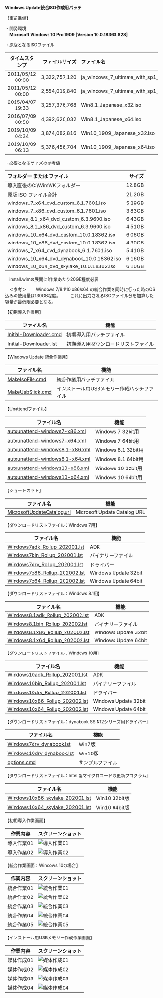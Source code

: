 **Windows Update統合ISO作成用バッチ**  
  
【事前準備】  
  
・開発環境  
　**Microsoft Windows 10 Pro 1909 [Version 10.0.18363.628]**  
  
・原版となるISOファイル
  
| タイムスタンプ   | ファイルサイズ | ファイル名                                          |  
|:----------------:| --------------:|:--------------------------------------------------- |  
| 2011/05/12 00:00 |  3,322,757,120 | ja_windows_7_ultimate_with_sp1_x64_dvd_u_677372.iso |  
| 2011/05/12 00:00 |  2,554,019,840 | ja_windows_7_ultimate_with_sp1_x86_dvd_u_677445.iso |  
| 2015/04/07  19:33|  3,257,376,768 | Win8.1_Japanese_x32.iso                             |  
| 2016/07/09  00:50|  4,392,620,032 | Win8.1_Japanese_x64.iso                             |  
| 2019/10/09 04:34 |  3,874,082,816 | Win10_1909_Japanese_x32.iso                         |  
| 2019/10/09 06:13 |  5,376,456,704 | Win10_1909_Japanese_x64.iso                         |  
  
・必要となるサイズの参考値
  
| フォルダー または ファイル                 |  サイズ  |  
|:------------------------------------------ | --------:|  
| 導入直後のC:\WimWKフォルダー               |  12.8GB  |  
| 原版 ISO ファイル合計                      |  21.2GB  |  
| windows_7_x64_dvd_custom_6.1.7601.iso      |   5.29GB |  
| windows_7_x86_dvd_custom_6.1.7601.iso      |   3.83GB |  
| windows_8.1_x64_dvd_custom_6.3.9600.iso    |   6.43GB |  
| windows_8.1_x86_dvd_custom_6.3.9600.iso    |   4.51GB |  
| windows_10_x64_dvd_custom_10.0.18362.iso   |   6.06GB |  
| windows_10_x86_dvd_custom_10.0.18362.iso   |   4.30GB |  
| windows_7_x64_dvd_dynabook_6.1.7601.iso    |   5.41GB |  
| windows_10_x64_dvd_dynabook_10.0.18362.iso |   6.16GB |  
| windows_10_x64_dvd_skylake_10.0.18362.iso  |   6.10GB |  
  
　install.wimの展開に1作業あたり20GB程度必要
  
　＜参考＞
　　Windows 7/8.1/10 x86/x64 の統合作業を同時に行った時のOS込みの使用量は130GB程度。
　　これに出力されるISOファイル分を加算した容量が最低限必要となる。
  
【初期導入作業用】  
  
| ファイル名                     | 機能                                        |
| ------------------------------ | ------------------------------------------- |
| [Initial-Downloader.cmd](https://github.com/office-itou/Windows/blob/master/Make_ISO_files/source/Initial-Downloader.cmd)         | 初期導入用バッチファイル                    |
| [Initial-Downloader.lst](https://github.com/office-itou/Windows/blob/master/Make_ISO_files/source/Initial-Downloader.lst)         | 初期導入用ダウンロードリストファイル        |
  
【Windows Update 統合作業用】  
  
| ファイル名                     | 機能                                        |
| ------------------------------ | ------------------------------------------- |
| [MakeIsoFile.cmd](https://github.com/office-itou/Windows/blob/master/Make_ISO_files/source/MakeIsoFile.cmd)                | 統合作業用バッチファイル                    |
| [MakeUsbStick.cmd](https://github.com/office-itou/Windows/blob/master/Make_ISO_files/source/MakeUsbStick.cmd)               | インストール用USBメモリー作成バッチファイル |
  
【Unattendファイル】  
  
| ファイル名                      | 機能                                        |
| ------------------------------- | ------------------------------------------- |
| [autounattend-windows7-x86.xml](https://github.com/office-itou/Windows/blob/master/Make_ISO_files/source/autounattend-windows7-x86.xml)   | Windows  7 32bit用                          |
| [autounattend-windows7-x64.xml](https://github.com/office-itou/Windows/blob/master/Make_ISO_files/source/autounattend-windows7-x64.xml)   | Windows  7 64bit用                          |
| [autounattend-windows8.1-x86.xml](https://github.com/office-itou/Windows/blob/master/Make_ISO_files/source/autounattend-windows8.1-x86.xml) | Windows  8.1 32bit用                        |
| [autounattend-windows8.1-x64.xml](https://github.com/office-itou/Windows/blob/master/Make_ISO_files/source/autounattend-windows8.1-x64.xml) | Windows  8.1 64bit用                        |
| [autounattend-windows10-x86.xml](https://github.com/office-itou/Windows/blob/master/Make_ISO_files/source/autounattend-windows10-x86.xml)  | Windows 10 32bit用                          |
| [autounattend-windows10-x64.xml](https://github.com/office-itou/Windows/blob/master/Make_ISO_files/source/autounattend-windows10-x64.xml)  | Windows 10 64bit用                          |
  
【ショートカット】  
  
| ファイル名                     | 機能                                        |
| ------------------------------ | ------------------------------------------- |
| [MicrosoftUpdateCatalog.url](https://github.com/office-itou/Windows/blob/master/Make_ISO_files/source/MicrosoftUpdateCatalog.url)     | Microsoft Update Catalog URL                |
  
【ダウンロードリストファイル：Windows 7用】  
  
| ファイル名                      | 機能                                        |
| ------------------------------- | ------------------------------------------- |
| [Windows7adk_Rollup_202001.lst](https://github.com/office-itou/Windows/blob/master/Make_ISO_files/source/Windows7adk_Rollup_202001.lst)   | ADK                                         |
| [Windows7bin_Rollup_202001.lst](https://github.com/office-itou/Windows/blob/master/Make_ISO_files/source/Windows7bin_Rollup_202001.lst)   | バイナリーファイル                          |
| [Windows7drv_Rollup_202001.lst](https://github.com/office-itou/Windows/blob/master/Make_ISO_files/source/Windows7drv_Rollup_202001.lst)   | ドライバー                                  |
| [Windows7x86_Rollup_202002.lst](https://github.com/office-itou/Windows/blob/master/Make_ISO_files/source/Windows7x86_Rollup_202002.lst)   | Windows Update 32bit                        |
| [Windows7x64_Rollup_202002.lst](https://github.com/office-itou/Windows/blob/master/Make_ISO_files/source/Windows7x64_Rollup_202002.lst)   | Windows Update 64bit                        |
  
【ダウンロードリストファイル：Windows 8.1用】  
  
| ファイル名                       | 機能                                        |
| -------------------------------- | ------------------------------------------- |
| [Windows8.1adk_Rollup_202002.lst](https://github.com/office-itou/Windows/blob/master/Make_ISO_files/source/Windows8.1adk_Rollup_202002.lst)  | ADK                                         |
| [Windows8.1bin_Rollup_202002.lst](https://github.com/office-itou/Windows/blob/master/Make_ISO_files/source/Windows8.1bin_Rollup_202002.lst)  | バイナリーファイル                          |
| [Windows8.1x86_Rollup_202002.lst](https://github.com/office-itou/Windows/blob/master/Make_ISO_files/source/Windows8.1x86_Rollup_202002.lst)  | Windows Update 32bit                        |
| [Windows8.1x64_Rollup_202002.lst](https://github.com/office-itou/Windows/blob/master/Make_ISO_files/source/Windows8.1x64_Rollup_202002.lst)  | Windows Update 64bit                        |
  
【ダウンロードリストファイル：Windows 10用】  
  
| ファイル名                      | 機能                                        |
| ------------------------------- | ------------------------------------------- |
| [Windows10adk_Rollup_202001.lst](https://github.com/office-itou/Windows/blob/master/Make_ISO_files/source/Windows10adk_Rollup_202001.lst)  | ADK                                         |
| [Windows10bin_Rollup_202001.lst](https://github.com/office-itou/Windows/blob/master/Make_ISO_files/source/Windows10bin_Rollup_202001.lst)  | バイナリーファイル                          |
| [Windows10drv_Rollup_202001.lst](https://github.com/office-itou/Windows/blob/master/Make_ISO_files/source/Windows10drv_Rollup_202001.lst)  | ドライバー                                  |
| [Windows10x86_Rollup_202002.lst](https://github.com/office-itou/Windows/blob/master/Make_ISO_files/source/Windows10x86_Rollup_202002.lst)  | Windows Update 32bit                        |
| [Windows10x64_Rollup_202002.lst](https://github.com/office-itou/Windows/blob/master/Make_ISO_files/source/Windows10x64_Rollup_202002.lst)  | Windows Update 64bit                        |
  
【ダウンロードリストファイル：dynabook SS N12シリーズ用ドライバー】  
  
| ファイル名                     | 機能                                        |
| ------------------------------ | ------------------------------------------- |
| [Windows7drv_dynabook.lst](https://github.com/office-itou/Windows/blob/master/Make_ISO_files/source/dynabook_SS_N12/Windows7drv_dynabook.lst)       | Win7版           |
| [Windows10drv_dynabook.lst](https://github.com/office-itou/Windows/blob/master/Make_ISO_files/source/dynabook_SS_N12/Windows10drv_dynabook.lst)       |  Win10版         |
| [options.cmd](https://github.com/office-itou/Windows/blob/master/Make_ISO_files/source/dynabook_SS_N12/options.cmd)                    | サンプルファイル |
  
【ダウンロードリストファイル：Intel 製マイクロコードの更新プログラム】  
  
| ファイル名                     | 機能                                        |
| ------------------------------ | ------------------------------------------- |
| [Windows10x86_skylake_202001.lst](https://github.com/office-itou/Windows/blob/master/Make_ISO_files/source/skylake/Windows10x86_skylake_202001.lst)       | Win10 32bit版  |
| [Windows10x64_skylake_202001.lst](https://github.com/office-itou/Windows/blob/master/Make_ISO_files/source/skylake/Windows10x64_skylake_202001.lst)       | Win10 64bit版  |
  
【初期導入作業画面】  
  
| 作業内容                       | スクリーンショット                          |
| ------------------------------ | ------------------------------------------- |
| 導入作業01                     | ![導入作業01](https://github.com/office-itou/Windows/blob/master/Make_ISO_files/picture/01.Initial-Downloader.01.jpg) |
| 導入作業02                     | ![導入作業02](https://github.com/office-itou/Windows/blob/master/Make_ISO_files/picture/01.Initial-Downloader.02.jpg) |
  
【統合作業画面：Windows 10の場合】  
  
| 作業内容                       | スクリーンショット                          |
| ------------------------------ | ------------------------------------------- |
| 統合作業01                     | ![統合作業01](https://github.com/office-itou/Windows/blob/master/Make_ISO_files/picture/02.%E7%B5%B1%E5%90%88%E4%BD%9C%E6%A5%AD.01.jpg) |
| 統合作業02                     | ![統合作業02](https://github.com/office-itou/Windows/blob/master/Make_ISO_files/picture/02.%E7%B5%B1%E5%90%88%E4%BD%9C%E6%A5%AD.02.jpg) |
| 統合作業03                     | ![統合作業03](https://github.com/office-itou/Windows/blob/master/Make_ISO_files/picture/02.%E7%B5%B1%E5%90%88%E4%BD%9C%E6%A5%AD.03.jpg) |
| 統合作業04                     | ![統合作業04](https://github.com/office-itou/Windows/blob/master/Make_ISO_files/picture/02.%E7%B5%B1%E5%90%88%E4%BD%9C%E6%A5%AD.04.jpg) |
| 統合作業05                     | ![統合作業05](https://github.com/office-itou/Windows/blob/master/Make_ISO_files/picture/02.%E7%B5%B1%E5%90%88%E4%BD%9C%E6%A5%AD.05.jpg) |
  
【インストール用USBメモリー作成作業画面】  
  
| 作業内容                       | スクリーンショット                          |
| ------------------------------ | ------------------------------------------- |
| 媒体作成01                     | ![媒体作成01](https://github.com/office-itou/Windows/blob/master/Make_ISO_files/picture/03.%E5%AA%92%E4%BD%93%E4%BD%9C%E6%88%90.01.jpg) |
| 媒体作成02                     | ![媒体作成02](https://github.com/office-itou/Windows/blob/master/Make_ISO_files/picture/03.%E5%AA%92%E4%BD%93%E4%BD%9C%E6%88%90.02.jpg) |
| 媒体作成03                     | ![媒体作成03](https://github.com/office-itou/Windows/blob/master/Make_ISO_files/picture/03.%E5%AA%92%E4%BD%93%E4%BD%9C%E6%88%90.03.jpg) |
| 媒体作成04                     | ![媒体作成04](https://github.com/office-itou/Windows/blob/master/Make_ISO_files/picture/03.%E5%AA%92%E4%BD%93%E4%BD%9C%E6%88%90.04.jpg) |
  
